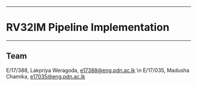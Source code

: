 ___
# RV32IM Pipeline Implementation
___

## Team

E/17/388, Lakpriya Weragoda, e17388@eng.pdn.ac.lk \n
E/17/035, Madusha Chamika, e17035@eng.pdn.ac.lk

